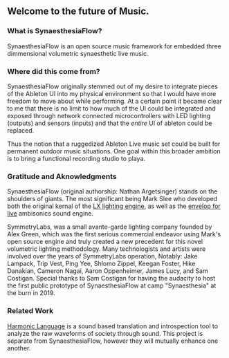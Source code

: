 ## Welcome to the future of Music.

### What is SynaesthesiaFlow?

SynaesthesiaFlow is an open source music framework for embedded three dimmensional volumetric synaesthetic live music.

### Where did this come from?

SynaesthesiaFlow originally stemmed out of my desire to integrate pieces of the Ableton UI into my physical environment so that I would have more freedom to move about while performing.  At a certain point it became clear to me that there is no limit to how much of the UI could be integrated and exposed through network connected microcontrollers with LED lighting (outputs) and sensors (inputs) and that the *entire* UI of ableton could be replaced.

Thus the notion that a ruggedized Ableton Live music set could be built for permanent outdoor music situations.  One goal within this broader ambition is to bring a functional recording studio to playa.

### Gratitude and Aknowledgments

SynaesthesiaFlow (original authorship: Nathan Argetsinger) stands on the shoulders of giants.  The most significant being Mark Slee who developed both the original kernal of the [LX lighting engine](https://github.com/heronarts/LX), as well as the [envelop for live](https://github.com/EnvelopSound/EnvelopForLive) ambisonics sound engine.

SymmetryLabs, was a small avante-garde lighting company founded by Alex Green, which was the first serious commercial endeavor using Mark's open source engine and truly created a new precedent for this novel volumetric lighting methodology.  Many technologists and artists were involved over the years of SymmetryLabs operation,  Notably: Jake Lampack, Trip Vest, Ping Yee, Shlomo Zippel, Keegan Foster, Hike Danakian, Cameron Nagai, Aaron Oppenheimer, James Lucy, and Sam Costigan.  Special thanks to Sam Costigan for having the audacity to host the first public prototype of SynaesthesiaFlow at camp "Synaesthesia" at the burn in 2019.

### Related Work

[Harmonic Language](https://harmoniclanguage.io) is a sound based translation and introspection tool to analyze the raw waveforms of society through sound.  This project is separate from SynaesthesiaFlow, however they will mutually enhance one another.